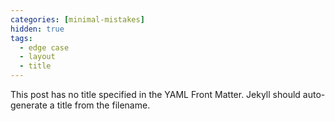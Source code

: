 ```yaml
---
categories: [minimal-mistakes]
hidden: true
tags:
  - edge case
  - layout
  - title
---
```


This post has no title specified in the YAML Front Matter. Jekyll should auto-generate a title from the filename.
